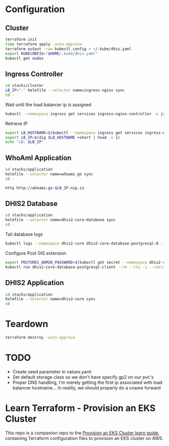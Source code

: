 # Configuration
## Cluster
```bash
terraform init
time terraform apply -auto-approve
terraform output -raw kubectl_config > ~/.kube/dhis.yaml
export KUBECONFIG="$HOME/.kube/dhis.yaml"
kubectl get nodes
```

## Ingress Controller
```bash
cd stacks/cluster
LB_IP="-" helmfile --selector name=ingress-nginx sync
cd -
```

Wait until the load balancer ip is assigned
```bash
kubectl --namespace ingress get services ingress-nginx-controller -o jsonpath="{.status.loadBalancer.ingress[0].hostname}"
```

Retrieve IP
```bash
export LB_HOSTNAME=$(kubectl --namespace ingress get services ingress-nginx-controller -o jsonpath="{.status.loadBalancer.ingress[0].hostname}")
export LB_IP=$(dig $LB_HOSTNAME +short | head -n 1)
echo "LB: $LB_IP"
```

## WhoAmI Application
```bash
cd stacks/application
helmfile --selector name=whoami-go sync
cd -

http http://whoami-go-$LB_IP.nip.io
```

## DHIS2 Database
```bash
cd stacks/application
helmfile --selector name=dhis2-core-database sync
cd -
```

Tail database logs
```bash
kubectl logs --namespace dhis2-core dhis2-core-database-postgresql-0 -f
```

Configure Post GIS extension
```bash
export POSTGRES_ADMIN_PASSWORD=$(kubectl get secret --namespace dhis2-core dhis2-core-database-postgresql -o jsonpath="{.data.postgresql-postgres-password}" | base64 --decode)
kubectl run dhis2-core-database-postgresql-client --rm --tty -i --restart='Never' --namespace dhis2-core --image docker.io/bitnami/postgresql:10 --env="PGPASSWORD=$POSTGRES_ADMIN_PASSWORD" --command -- /bin/sh -c 'echo "create extension postgis; \dx;" | psql --host dhis2-core-database-postgresql -U postgres -d dhis2 -p 5432'
```

## DHIS2 Application
```bash
cd stacks/application
helmfile --selector name=dhis2-core sync
cd -
```

# Teardown
```bash
terraform destroy -auto-approve
```

# TODO
* Create seed parameter in values.yaml
* Set default storage class so we don't have specify gp2 on our pvc's
* Proper DNS handling, I'm merely getting the first ip associated with load balancer hostname... In reality, we should properly do a cname forward

# Learn Terraform - Provision an EKS Cluster

This repo is a companion repo to the [Provision an EKS Cluster learn guide](https://learn.hashicorp.com/terraform/kubernetes/provision-eks-cluster), containing
Terraform configuration files to provision an EKS cluster on AWS.
